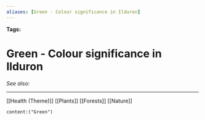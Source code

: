 ```yaml
---
aliases: [Green - Colour significance in Ilduron]
---
```


**Tags:** 
# Green - Colour significance in Ilduron
*See also:* 
___
[[Health (Theme)]]
[[Plants]]
[[Forests]]
[[Nature]]

 ```query
content:("Green")
```